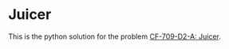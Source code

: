# Juicer
This is the python solution for the problem [CF-709-D2-A: Juicer](https://codeforces.com/contest/709/problem/A).
